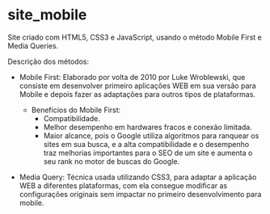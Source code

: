 # site_mobile

Site criado com HTML5, CSS3 e JavaScript, usando o método Mobile First e Media Queries.

Descrição dos métodos:

-  Mobile First: Elaborado por volta de 2010 por Luke Wroblewski,
   que consiste em desenvolver primeiro aplicações WEB em sua versão
   para Mobile e depois fazer as adaptações para outros tipos de plataformas.
   -  Benefícios do Mobile First:
      - Compatibilidade.
      - Melhor desempenho em hardwares fracos e conexão limitada.
      - Maior alcance, pois o Google utiliza algoritmos para ranquear os sites em sua busca, e a alta compatibilidade e 
        o desempenho traz melhorias importantes para o SEO de um site e aumenta o seu rank no motor de buscas do Google.

-  Media Query: Técnica usada utilizando CSS3, para adaptar a aplicação WEB a diferentes plataformas,
   com ela consegue modificar as configurações originais sem impactar no primeiro desenvolvimento para mobile.

  


